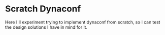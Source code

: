 # Scratch Dynaconf

Here I'll experiment trying to implement dynaconf from scratch,
so I can test the design solutions I have in mind for it.
